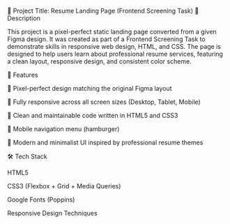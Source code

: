 🧾 Project Title: Resume Landing Page (Frontend Screening Task)
📖 Description

This project is a pixel-perfect static landing page converted from a given Figma design.
It was created as part of a Frontend Screening Task to demonstrate skills in responsive web design, HTML, and CSS.
The page is designed to help users learn about professional resume services, featuring a clean layout, responsive design, and consistent color scheme.

🚀 Features

🎯 Pixel-perfect design matching the original Figma layout

📱 Fully responsive across all screen sizes (Desktop, Tablet, Mobile)

🧩 Clean and maintainable code written in HTML5 and CSS3

💬 Mobile navigation menu (hamburger)

🌈 Modern and minimalist UI inspired by professional resume themes

🛠️ Tech Stack

HTML5

CSS3 (Flexbox + Grid + Media Queries)

Google Fonts (Poppins)

Responsive Design Techniques
